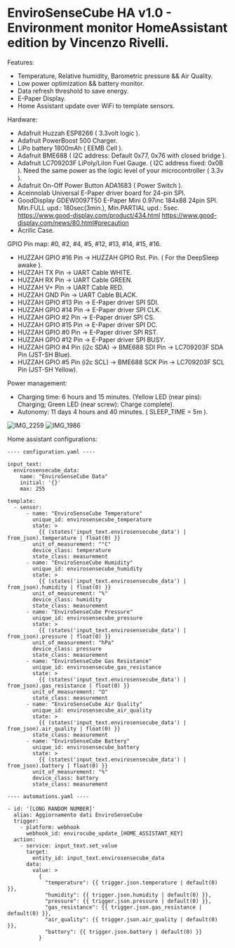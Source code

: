 # EnviroSenseCube HA v1.0 - Environment monitor HomeAssistant edition by Vincenzo Rivelli.

Features:
- Temperature, Relative humidity, Barometric pressure && Air Quality.
- Low power optimization && battery monitor.
- Data refresh threshold to save energy.
- E-Paper Display.
- Home Assistant update over WiFi to template sensors.

Hardware:
- Adafruit Huzzah ESP8266 ( 3.3volt logic ).
- Adafruit PowerBoost 500 Charger.
- LiPo battery 1800mAh ( EEMB Cell ).
- Adafruit BME688 ( I2C address: Default 0x77, 0x76 with closed bridge ).
- Adafruit LC709203F LiPoly/LiIon Fuel Gauge. ( I2C address fixed: 0x0B ). Need the same power as the logic level of your microcontroller ( 3.3v ).
- Adafruit On-Off Power Button ADA1683 ( Power Switch ).
- Aceinnolab Universal E-Paper driver board for 24-pin SPI.
- GoodDisplay GDEW0097T50 E-Paper Mini 0.97inc 184x88 24pin SPI. Min.FULL upd.: 180sec(3min.), Min.PARTIAL upd.: 5sec. https://www.good-display.com/product/434.html https://www.good-display.com/news/80.html#precaution
- Acrilic Case.

GPIO Pin map: #0, #2, #4, #5, #12, #13, #14, #15, #16.
- HUZZAH GPIO #16 Pin             -> HUZZAH GPIO Rst. Pin. ( For the DeepSleep awake ).
- HUZZAH TX Pin                   -> UART Cable WHITE.
- HUZZAH RX Pin                   -> UART Cable GREEN.
- HUZZAH V+ Pin                   -> UART Cable RED.
- HUZZAH GND Pin                  -> UART Cable BLACK.
- HUZZAH GPIO #13 Pin             -> E-Paper driver SPI SDI.
- HUZZAH GPIO #14 Pin             -> E-Paper driver SPI CLK.
- HUZZAH GPIO #2 Pin              -> E-Paper driver SPI CS.
- HUZZAH GPIO #15 Pin             -> E-Paper driver SPI DC.
- HUZZAH GPIO #0 Pin              -> E-Paper driver SPI RST.
- HUZZAH GPIO #12 Pin             -> E-Paper driver SPI BUSY.
- HUZZAH GPIO #4 Pin (i2c SDA)    -> BME688 SDI Pin    -> LC709203F SDA Pin (JST-SH Blue).
- HUZZAH GPIO #5 Pin (i2c SCL)    -> BME688 SCK Pin    -> LC709203F SCL Pin (JST-SH Yellow).

Power management:
- Charging time: 6 hours and 15 minutes. (Yellow LED (near pins): Charging; Green LED (near screw): Charge complete). 
- Autonomy: 11 days 4 hours and 40 minutes. ( SLEEP_TIME = 5m ).

![IMG_2259](https://github.com/user-attachments/assets/a2cb5548-ab53-4d6d-bf6d-7d8a5aafc315)
![IMG_1986](https://github.com/user-attachments/assets/8c7e6fed-1b8d-405b-a2c3-6f99d8559f20)

Home assistant configurations:

	---- configuration.yaml ----
	
	input_text:
	  envirosensecube_data:
	    name: "EnviroSenseCube Data"
	    initial: '{}'
	    max: 255
	
	template:
	  - sensor:
	      - name: "EnviroSenseCube Temperature"
	        unique_id: envirosensecube_temperature
	        state: >
	          {{ (states('input_text.envirosensecube_data') | from_json).temperature | float(0) }}
	        unit_of_measurement: "°C"
	        device_class: temperature
	        state_class: measurement
	      - name: "EnviroSenseCube Humidity"
	        unique_id: envirosensecube_humidity
	        state: >
	          {{ (states('input_text.envirosensecube_data') | from_json).humidity | float(0) }}
	        unit_of_measurement: "%"
	        device_class: humidity
	        state_class: measurement
	      - name: "EnviroSenseCube Pressure"
	        unique_id: envirosensecube_pressure
	        state: >
	          {{ (states('input_text.envirosensecube_data') | from_json).pressure | float(0) }}
	        unit_of_measurement: "hPa"
	        device_class: pressure
	        state_class: measurement
	      - name: "EnviroSenseCube Gas Resistance"
	        unique_id: envirosensecube_gas_resistance
	        state: >
	          {{ (states('input_text.envirosensecube_data') | from_json).gas_resistance | float(0) }}
	        unit_of_measurement: "Ω"
	        state_class: measurement
	      - name: "EnviroSenseCube Air Quality"
	        unique_id: envirosensecube_air_quality
	        state: >
	          {{ (states('input_text.envirosensecube_data') | from_json).air_quality | float(0) }}
	        state_class: measurement
	      - name: "EnviroSenseCube Battery"
	        unique_id: envirosensecube_battery
	        state: >
	          {{ (states('input_text.envirosensecube_data') | from_json).battery | float(0) }}
	        unit_of_measurement: "%"
	        device_class: battery
	        state_class: measurement
	
	---- automations.yaml ----
	
	- id: '[LONG RANDOM NUMBER]'
	  alias: Aggiornamento dati EnviroSenseCube
	  trigger:
	    - platform: webhook
	      webhook_id: envirocube_update_[HOME_ASSISTANT_KEY]
	  action:
	    - service: input_text.set_value
	      target:
	        entity_id: input_text.envirosensecube_data
	      data:
	        value: >
	          {
	            "temperature": {{ trigger.json.temperature | default(0) }},
	            "humidity": {{ trigger.json.humidity | default(0) }},
	            "pressure": {{ trigger.json.pressure | default(0) }},
	            "gas_resistance": {{ trigger.json.gas_resistance | default(0) }},
	            "air_quality": {{ trigger.json.air_quality | default(0) }},
	            "battery": {{ trigger.json.battery | default(0) }}
	          }